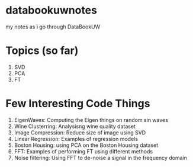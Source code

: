 # databookuwnotes
my notes as i go through DataBookUW

# Topics (so far)
1. SVD
2. PCA
3. FT

# Few Interesting Code Things
 1. EigenWaves: Computing the Eigen things on random sin waves
 2. Wine Clusterring: Analysisng wine quality dataset
 3. Image Compression: Reduce size of image using SVD 
 4. Linear Regression: Examples of regression models
 5. Boston Housing: using PCA on the Boston Housing dataset
 6. FFT: Examples of performing FT using different methods
 7. Noise filtering: Using FFT to de-noise a signal in the frequency domain
  
